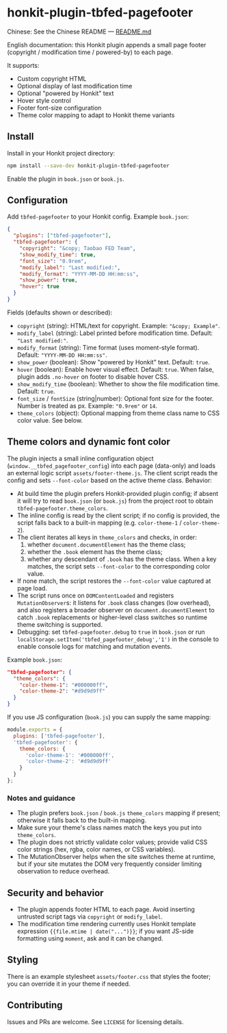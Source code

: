 # honkit-plugin-tbfed-pagefooter

Chinese: See the Chinese README — [README.md](README.md)

English documentation: this Honkit plugin appends a small page footer (copyright / modification time / powered-by) to each page.

It supports:
- Custom copyright HTML
- Optional display of last modification time
- Optional "powered by Honkit" text
- Hover style control
- Footer font-size configuration
- Theme color mapping to adapt to Honkit theme variants

## Install

Install in your Honkit project directory:

```bash
npm install --save-dev honkit-plugin-tbfed-pagefooter
```

Enable the plugin in `book.json` or `book.js`.

## Configuration

Add `tbfed-pagefooter` to your Honkit config. Example `book.json`:

```json
{
  "plugins": ["tbfed-pagefooter"],
  "tbfed-pagefooter": {
    "copyright": "&copy; Taobao FED Team",
    "show_modify_time": true,
    "font_size": "0.9rem",
    "modify_label": "Last modified:",
    "modify_format": "YYYY-MM-DD HH:mm:ss",
    "show_power": true,
    "hover": true
  }
}
```

Fields (defaults shown or described):

- `copyright` (string): HTML/text for copyright. Example: `"&copy; Example"`.
- `modify_label` (string): Label printed before modification time. Default: `"Last modified:"`.
- `modify_format` (string): Time format (uses moment-style format). Default: `"YYYY-MM-DD HH:mm:ss"`.
- `show_power` (boolean): Show "powered by Honkit" text. Default: `true`.
- `hover` (boolean): Enable hover visual effect. Default: `true`. When false, plugin adds `.no-hover` on footer to disable hover CSS.
- `show_modify_time` (boolean): Whether to show the file modification time. Default: `true`.
- `font_size` / `fontSize` (string|number): Optional font size for the footer. Number is treated as px. Example: `"0.9rem"` or `14`.
- `theme_colors` (object): Optional mapping from theme class name to CSS color value. See below.

## Theme colors and dynamic font color

The plugin injects a small inline configuration object (`window.__tbfed_pagefooter_config`) into each page (data-only) and loads an external logic script `assets/footer-theme.js`. The client script reads the config and sets `--font-color` based on the active theme class. Behavior:

- At build time the plugin prefers Honkit-provided plugin config; if absent it will try to read `book.json` (or `book.js`) from the project root to obtain `tbfed-pagefooter.theme_colors`.
- The inline config is read by the client script; if no config is provided, the script falls back to a built-in mapping (e.g. `color-theme-1` / `color-theme-2`).
- The client iterates all keys in `theme_colors` and checks, in order:
  1. whether `document.documentElement` has the theme class;
  2. whether the `.book` element has the theme class;
  3. whether any descendant of `.book` has the theme class.
  When a key matches, the script sets `--font-color` to the corresponding color value.
- If none match, the script restores the `--font-color` value captured at page load.
- The script runs once on `DOMContentLoaded` and registers `MutationObserver`s: it listens for `.book` class changes (low overhead), and also registers a broader observer on `document.documentElement` to catch `.book` replacements or higher-level class switches so runtime theme switching is supported.
- Debugging: set `tbfed-pagefooter.debug` to `true` in `book.json` or run `localStorage.setItem('tbfed_pagefooter_debug','1')` in the console to enable console logs for matching and mutation events.

Example `book.json`:

```json
"tbfed-pagefooter": {
  "theme_colors": {
    "color-theme-1": "#000000ff",
    "color-theme-2": "#d9d9d9ff"
  }
}
```

If you use JS configuration (`book.js`) you can supply the same mapping:

```javascript
module.exports = {
  plugins: ['tbfed-pagefooter'],
  'tbfed-pagefooter': {
    theme_colors: {
      'color-theme-1': '#000000ff',
      'color-theme-2': '#d9d9d9ff'
    }
  }
};
```

### Notes and guidance

- The plugin prefers `book.json` / `book.js` `theme_colors` mapping if present; otherwise it falls back to the built-in mapping.
- Make sure your theme's class names match the keys you put into `theme_colors`.
- The plugin does not strictly validate color values; provide valid CSS color strings (hex, rgba, color names, or CSS variables).
- The MutationObserver helps when the site switches theme at runtime, but if your site mutates the DOM very frequently consider limiting observation to reduce overhead.

## Security and behavior

- The plugin appends footer HTML to each page. Avoid inserting untrusted script tags via `copyright` or `modify_label`.
- The modification time rendering currently uses Honkit template expression `{{file.mtime | date("...")}}`; if you want JS-side formatting using `moment`, ask and it can be changed.

## Styling

There is an example stylesheet `assets/footer.css` that styles the footer; you can override it in your theme if needed.

## Contributing

Issues and PRs are welcome. See `LICENSE` for licensing details.
